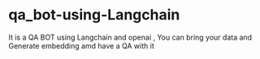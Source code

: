 # qa_bot-using-Langchain 

It is a QA BOT using Langchain and openai , You can bring your data  and Generate embedding amd have a QA with it 
